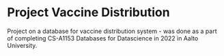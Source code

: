 # Project Vaccine Distribution
Project on a database for vaccine distribution system - was done as a part of completing CS-A1153 Databases for Datascience in 2022 in Aalto University. 
